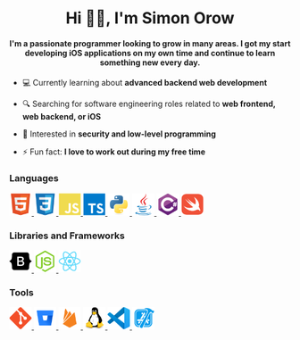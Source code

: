 
<h1 align="center">Hi 👋🏻, I'm Simon Orow</h1>
<h4 align="center">I'm a passionate programmer looking to grow in many areas. I got my start developing iOS applications on my own time and continue to learn something new every day.</h4>

- 💻 Currently learning about **advanced backend web development**

- 🔍 Searching for software engineering roles related to **web frontend, web backend, or iOS**

- 🤔  Interested in  **security and low-level programming**

- ⚡ Fun fact: **I love to work out during my free time**
<!--
<p align="left">
<h3 align="left">Connect with me:</h3>
<a href="" target="blank"><img align="center" src="https://raw.githubusercontent.com/devicons/devicon/master/icons/linkedin/linkedin-original.svg" alt="" height="30" width="40" /> </a>
<a href="" target="blank"><img align="center" src="https://raw.githubusercontent.com/devicons/devicon/master/icons/facebook/facebook-original.svg" alt="" height="30" width="40" /> </a>
</p>
-->

<h3 align="left">Languages</h3>
<p align="left">  
    <a href="https://www.w3.org/html/" target="_blank"> 
        <code><img src="https://raw.githubusercontent.com/devicons/devicon/master/icons/html5/html5-original.svg" alt="html5" width="40" height="40"/></code> 
    </a>  
    <a href="https://www.w3schools.com/css/" target="_blank"> 
        <code><img src="https://raw.githubusercontent.com/devicons/devicon/master/icons/css3/css3-original.svg" alt="css3" width="40" height="40"/></code>  
    </a> 
    <a href="https://developer.mozilla.org/en-US/docs/Web/JavaScript" target="_blank"> 
        <code><img src="https://raw.githubusercontent.com/devicons/devicon/master/icons/javascript/javascript-plain.svg" alt="javascript" width="40" height="40"/></code>  
    </a>
    <a href="https://www.typescriptlang.org/" target="_blank"> 
        <code><img src="https://raw.githubusercontent.com/devicons/devicon/master/icons/typescript/typescript-plain.svg" alt="typescript" width="40" height="40"/></code>  
    </a>
    <a href="https://python.org" target="_blank"> 
        <code><img src="https://raw.githubusercontent.com/devicons/devicon/master/icons/python/python-original.svg" alt="python" width="40" height="40"/></code>  
    </a>
    <a href="https://www.java.com/" target="_blank"> 
        <code><img src="https://raw.githubusercontent.com/devicons/devicon/master/icons/java/java-original.svg" alt="java" width="40" height="40"/></code>  
    </a>
    <a href="https://learn.microsoft.com/en-us/dotnet/csharp/" target="_blank"> 
        <code><img src="https://raw.githubusercontent.com/devicons/devicon/master/icons/csharp/csharp-original.svg" alt="c-sharp" width="40" height="40"/></code>  
    </a>
    <a href="https://swift.org" target="_blank"> 
        <code><img src="https://raw.githubusercontent.com/devicons/devicon/master/icons/swift/swift-original.svg" alt="swift" width="40" height="40"/></code>  
    </a>
</p>

<h3 align="left">Libraries and Frameworks</h3>
<p align="left">  
    <a href="https://getbootstrap.com" target="_blank"> 
        <code><img src="https://raw.githubusercontent.com/devicons/devicon/master/icons/bootstrap/bootstrap-plain.svg" alt="bootstrap" width="40" height="40"/></code>  
    </a> 
    <a href="https://nodejs.org" target="_blank"> 
        <code><img src="https://raw.githubusercontent.com/devicons/devicon/master/icons/nodejs/nodejs-original.svg" alt="node.js" width="40" height="40"/></code>  
    </a> 
    <a href="https://reactjs.org/" target="_blank"> 
        <code><img src="https://raw.githubusercontent.com/devicons/devicon/master/icons/react/react-original.svg" alt="react" width="40" height="40"/></code>  
    </a> 
</p>

<h3 align="left">Tools</h3>
<p align="left">  
    <a href="https://git-scm.com/" target="_blank"> 
        <code><img src="https://raw.githubusercontent.com/devicons/devicon/master/icons/git/git-original.svg" alt="git" width="40" height="40"/></code>  
    </a> 
    <a href="https://bitbucket.org" target="_blank"> 
        <code><img src="https://raw.githubusercontent.com/devicons/devicon/master/icons/bitbucket/bitbucket-original.svg" alt="bitbucket" width="40" height="40"/></code>  
    </a> 
    <a href="https://firebase.google.com/" target="_blank"> 
        <code><img src="https://raw.githubusercontent.com/devicons/devicon/master/icons/firebase/firebase-plain.svg" alt="firebase" width="40" height="40"/></code>  
    </a> 
    <a href="https://www.linux.org/" target="_blank"> 
        <code><img src="https://raw.githubusercontent.com/devicons/devicon/master/icons/linux/linux-original.svg" alt="linux" width="40" height="40"/></code>  
    </a>
    <a href="https://code.visualstudio.com" target="_blank"> 
        <code><img src="https://raw.githubusercontent.com/devicons/devicon/master/icons/vscode/vscode-original.svg" alt="visual studio code" width="40" height="40"/></code>  
    </a> 
    <a href="https://developer.apple.com/xcode/" target="_blank"> 
        <code><img src="https://raw.githubusercontent.com/devicons/devicon/master/icons/xcode/xcode-plain.svg" alt="Xcode" width="40" height="40"/></code>  
    </a> 
</p>
